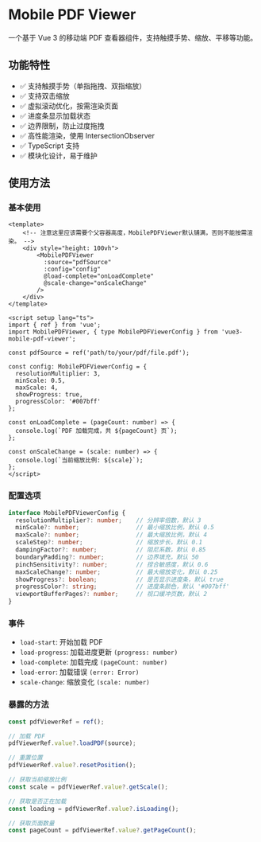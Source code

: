 # Mobile PDF Viewer

一个基于 Vue 3 的移动端 PDF 查看器组件，支持触摸手势、缩放、平移等功能。

## 功能特性

- ✅ 支持触摸手势（单指拖拽、双指缩放）
- ✅ 支持双击缩放
- ✅ 虚拟滚动优化，按需渲染页面
- ✅ 进度条显示加载状态
- ✅ 边界限制，防止过度拖拽
- ✅ 高性能渲染，使用 IntersectionObserver
- ✅ TypeScript 支持
- ✅ 模块化设计，易于维护

## 使用方法

### 基本使用

```vue
<template>
    <!-- 注意这里应该需要个父容器高度，MobilePDFViewer默认铺满，否则不能按需渲染。 -->
    <div style="height: 100vh">
        <MobilePDFViewer
          :source="pdfSource"
          :config="config"
          @load-complete="onLoadComplete"
          @scale-change="onScaleChange"
        />
    </div>
</template>

<script setup lang="ts">
import { ref } from 'vue';
import MobilePDFViewer, { type MobilePDFViewerConfig } from 'vue3-mobile-pdf-viewer';

const pdfSource = ref('path/to/your/pdf/file.pdf');

const config: MobilePDFViewerConfig = {
  resolutionMultiplier: 3,
  minScale: 0.5,
  maxScale: 4,
  showProgress: true,
  progressColor: '#007bff'
};

const onLoadComplete = (pageCount: number) => {
  console.log(`PDF 加载完成，共 ${pageCount} 页`);
};

const onScaleChange = (scale: number) => {
  console.log(`当前缩放比例: ${scale}`);
};
</script>
```

### 配置选项

```typescript
interface MobilePDFViewerConfig {
  resolutionMultiplier?: number;    // 分辨率倍数，默认 3
  minScale?: number;                // 最小缩放比例，默认 0.5
  maxScale?: number;                // 最大缩放比例，默认 4
  scaleStep?: number;               // 缩放步长，默认 0.1
  dampingFactor?: number;           // 阻尼系数，默认 0.85
  boundaryPadding?: number;         // 边界填充，默认 50
  pinchSensitivity?: number;        // 捏合敏感度，默认 0.6
  maxScaleChange?: number;          // 最大缩放变化，默认 0.25
  showProgress?: boolean;           // 是否显示进度条，默认 true
  progressColor?: string;           // 进度条颜色，默认 '#007bff'
  viewportBufferPages?: number;     // 视口缓冲页数，默认 2
}
```

### 事件

- `load-start`: 开始加载 PDF
- `load-progress`: 加载进度更新 `(progress: number)`
- `load-complete`: 加载完成 `(pageCount: number)`
- `load-error`: 加载错误 `(error: Error)`
- `scale-change`: 缩放变化 `(scale: number)`

### 暴露的方法

```typescript
const pdfViewerRef = ref();

// 加载 PDF
pdfViewerRef.value?.loadPDF(source);

// 重置位置
pdfViewerRef.value?.resetPosition();

// 获取当前缩放比例
const scale = pdfViewerRef.value?.getScale();

// 获取是否正在加载
const loading = pdfViewerRef.value?.isLoading();

// 获取页面数量
const pageCount = pdfViewerRef.value?.getPageCount();
```
